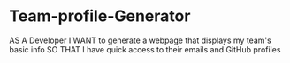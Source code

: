 # Team-profile-Generator

AS A Developer
I WANT to generate a webpage that displays my team's basic info
SO THAT I have quick access to their emails and GitHub profiles


